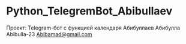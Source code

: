 # Python_TelegremBot_Abibullaev
Проект: Telegram-бот с функцией календаря
Абибуллаев Абибулла
Abibulla-23
Abibamad@gmail.com
